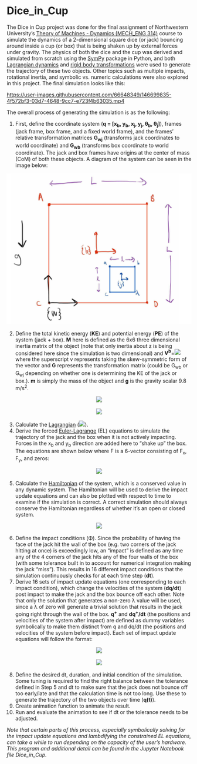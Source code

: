 # Dice_in_Cup

The Dice in Cup project was done for the final assignment of Northwestern University’s [Theory of Machines - Dynamics (MECH_ENG 314)](https://www.mccormick.northwestern.edu/mechanical/academics/courses/descriptions/314-theory-of-machines-dynamics.html) course to simulate the dynamics of a 2-dimensional square dice (or jack) bouncing around inside a cup (or box) that is being shaken up by external forces under gravity. The physics of both the dice and the cup was derived and simulated from scratch using the [SymPy](https://www.sympy.org/en/index.html) package in Python, and both [Lagrangian dynamics](https://en.wikipedia.org/wiki/Lagrangian_mechanics) and [rigid body transformations](https://en.wikipedia.org/wiki/Transformation_matrix#:~:text=9%20External%20links-,Uses,consistent%20format%2C%20suitable%20for%20computation.&text=These%20include%20both%20affine%20transformations,used%20in%203D%20computer%20graphics.) were used to generate the trajectory of these two objects. Other topics such as multiple impacts, rotational inertia, and symbolic vs. numeric calculations were also explored in this project. The final simulation looks like this:

https://user-images.githubusercontent.com/66648349/146699835-4f572bf3-03d7-4648-9cc7-e723f4b63035.mp4

The overall process of generating the simulation is as the following:

1. First, define the coordinate system (**q = [x<sub>b</sub>, y<sub>b</sub>, x<sub>j</sub>, y<sub>j</sub>, θ<sub>b</sub>, θ<sub>j</sub>]**), frames (jack frame, box frame, and a fixed world frame), and the frames’ relative transformation matrices **G<sub>wj</sub>** (transforms jack coordinates to world coordinate) and **G<sub>wb</sub>** (transforms box coordinate to world coordinate). The jack and box frames have origins at the center of mass (CoM) of both these objects. A diagram of the system can be seen in the image below:

<p align="center">
  <img src="frame_diagram.png" alt="System Diagram"/>
</p>

2. Define the total kinetic energy (**KE**) and potential energy (**PE**) of the system (jack + box). **M** here is defined as the 6x6 three dimensional inertia matrix of the object (note that only inertia about z is being considered here since the simulation is two dimensional) and **V<sup>b</sup>**=<img src="https://render.githubusercontent.com/render/math?math=(G^{-1} \dot{G})^v"> where the superscript v represents taking the skew-symmetric form of the vector and **G** represents the transformation matrix (could be G<sub>wb</sub> or G<sub>wj</sub> depending on whether one is determining the KE of the jack or box.). **m** is simply the mass of the object and **g** is the gravity scalar 9.8 m/s<sup>2</sup>.
<p align="center">
  <img src="https://render.githubusercontent.com/render/math?math=KE = (\frac{1}{2} V^{b^{T}}_{box} M_{box} V^b_{box}) %2B (\frac{1}{2} V^{b^{T}}_{jack} M_{jack} V^b_{jack})">
</p>
<p align="center">
  <img src="https://render.githubusercontent.com/render/math?math=PE = (m_{box}g G_{wj}*[0, 0, 0, 1]^T %2B M_{box}g G_{wb}*[0, 0, 0, 1]^T) %2B (m_{jack}g G_{wj}*[0, 0, 0, 1]^T %2B M_{jack}g G_{wb}*[0, 0, 0, 1]^T)">
</p>

3. Calculate the [Lagrangian](https://en.wikipedia.org/wiki/Lagrangian_mechanics#The_Lagrangian) (<img src="https://render.githubusercontent.com/render/math?math=L = KE-PE">).
4. Derive the forced [Euler-Lagrange](https://en.wikipedia.org/wiki/Euler%E2%80%93Lagrange_equation#Statement) (EL) equations to simulate the trajectory of the jack and the box when it is not actively impacting. Forces in the x<sub>b</sub> and y<sub>b</sub> direction are added here to “shake up” the box. The equations are shown below where F is a 6-vector consisting of F<sub>x</sub>, F<sub>y</sub>, and zeros:

<p align="center">
  <img src="https://render.githubusercontent.com/render/math?math=\frac{\d}{\d t}\ \frac{\partial L}{\partial \dot{q}}\-\frac{\partial L}{\partial q}\ = F">
</p>

5. Calculate the [Hamiltonian](https://en.wikipedia.org/wiki/Hamiltonian_mechanics#From_Euler-Lagrange_equation_to_Hamilton's_equations) of the system, which is a conserved value in any dynamic system. The Hamiltonian will be used to derive the impact update equations and can also be plotted with respect to time to examine if the simulation is correct. A correct simulation should always conserve the Hamiltonian regardless of whether it’s an open or closed system.

<p align="center">
  <img src="https://render.githubusercontent.com/render/math?math=H = \frac{\partial L}{\partial \dot{q}}\dot{q}-L(q,\dot{q})">
</p>

6. Define the impact conditions (Φ). Since the probability of having the face of the jack hit the wall of the box (e.g. two corners of the jack hitting at once) is exceedingly low, an “impact” is defined as any time any of the 4 corners of the jack hits any of the four walls of the box (with some tolerance built in to account for numerical integration making the jack “miss”). This results in 16 different impact conditions that the simulation continuously checks for at each time step (**dt**).
7. Derive 16 sets of impact update equations (one corresponding to each impact condition), which change the velocities of the system (**dq/dt**) post impact to make the jack and the box bounce off each other. Note that only the solution that generates a non-zero λ value will be used, since a λ of zero will generate a trivial solution that results in the jack going right through the wall of the box. **q<sup>+</sup>** and **dq<sup>+</sup>/dt** (the positions and velocities of the system after impact) are defined as dummy variables symbolically to make them distinct from q and dq/dt (the positions and velocities of the system before impact). Each set of impact update equations will follow the format:

<p align="center">
  <img src="https://render.githubusercontent.com/render/math?math=\left. \frac{\partial L}{\partial \dot{q}}\right\rvert_{\tau^-} ^{\tau^%2B}=\lambda \nabla \phi (q)">
</p>

<p align="center">
  <img src="https://render.githubusercontent.com/render/math?math=\left. \H\right\rvert_{\tau^-} ^{\tau^%2B}  = 0">
</p>

8. Define the desired dt, duration, and initial condition of the simulation. Some tuning is required to find the right balance between the tolerance defined in Step 5 and dt to make sure that the jack does not bounce off too early/late and that the calculation time is not too long. Use these to generate the trajectory of the two objects over time (**q(t)**).
9. Create animation function to animate the result.
10. Run and evaluate the animation to see if dt or the tolerance needs to be adjusted.

*Note that certain parts of this process, especially symbolically solving for the impact update equations and lambdifying the constrained EL equations, can take a while to run depending on the capacity of the user’s hardware.
This program and additional detail can be found in the Jupyter Notebook file Dice_in_Cup.*
